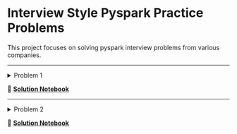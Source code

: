 # Interview Style Pyspark Practice Problems

This project focuses on solving pyspark interview problems from various companies.

---
<details>
<summary> Problem 1</summary>

We are given a table called ```customer_state_log``` containing the following columns:

* ```cust_id```: The ID of the customer.
* ```state```: The state of the session, where 1 indicates the session is active and 0 indicates the session has ended.
* ```timestamp```: The timestamp when the state change occurred.

Our task is to calculate **how many hours each user was active during the day based on the state transitions**.

Source: https://medium.com/data-engineer-things/amazon-pyspark-interview-question-hard-level-761872156497
</details>

📂 **[Solution Notebook](notebooks/problem1.ipynb)**

---

<details>
<summary>Problem 2</summary>

*Problem details go here...*

</details>

📂 **[Solution Notebook](notebooks/problem2.ipynb)**